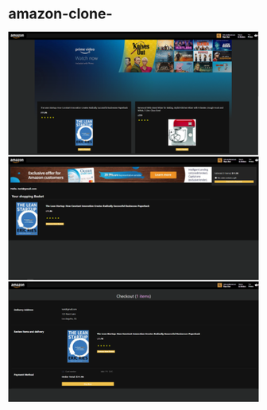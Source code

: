# amazon-clone-

![Optional Text](./frontend/Capone.PNG)
![Optional Text](./frontend/captwo.PNG)
![Optional Text](./frontend/capthree.PNG)

